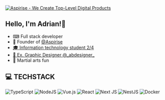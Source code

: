 <a href="https://github.com/aspirise" rel="noopener" target="_blank">
  <img src="https://github.com/user-attachments/assets/5328012e-849d-4444-a271-164856fe3cc6" alt="Aspirise - We Create Top-Level Digital Products"/>
</a>

## Hello, I'm Adrian!👋

<ul>
  <li>⌨ Full stack developer</li>
  <li>🚀 Founder of <a href="https://github.com/aspirise" rel="noopener" target="_blank">@Aspirise</li>
  <li>🎓 Information technology student 2/4</li>
  <li>🎨 Ex. Graphic Designer <a href="https://www.instagram.com/_abdesigner_" rel="noopener" target="_blank">@_abdesigner_</a></li>
  <li>🥊 Martial arts fun</li>
</ul>

## 💻 TECHSTACK
![TypeScript](https://img.shields.io/badge/typescript-%23007ACC.svg?style=for-the-badge&logo=typescript&logoColor=white) ![NodeJS](https://img.shields.io/badge/node.js-6DA55F?style=for-the-badge&logo=node.js&logoColor=white) ![Vue.js](https://img.shields.io/badge/vue.js-%2335495e.svg?style=for-the-badge&logo=vuedotjs&logoColor=%234FC08D) ![React](https://img.shields.io/badge/react-%2320232a.svg?style=for-the-badge&logo=react&logoColor=%2361DAFB) ![Next JS](https://img.shields.io/badge/Next-black?style=for-the-badge&logo=next.js&logoColor=white) ![NestJS](https://img.shields.io/badge/nestjs-%23E0234E.svg?style=for-the-badge&logo=nestjs&logoColor=white) ![Docker](https://img.shields.io/badge/docker-%230db7ed.svg?style=for-the-badge&logo=docker&logoColor=white)

